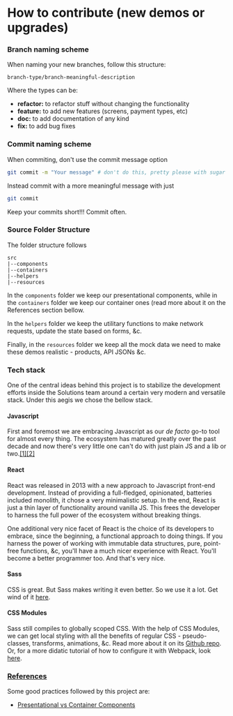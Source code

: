 How to contribute (new demos or upgrades)
================================

### Branch naming scheme
When naming your new branches, follow this structure:

```
branch-type/branch-meaningful-description
```

Where the types can be:

- **refactor:** to refactor stuff without changing the functionality
- **feature:** to add new features (screens, payment types, etc)
- **doc:** to add documentation of any kind
- **fix:** to add bug fixes

### Commit naming scheme
When commiting, don't use the commit message option

```sh
git commit -m "Your message" # don't do this, pretty please with sugar on top
```
Instead commit with a more meaningful message with just

```sh
git commit
```

Keep your commits short!!! Commit often.

### Source Folder Structure

The folder structure follows

```
src
|--components
|--containers
|--helpers
|--resources
```

In the `components` folder we keep our presentational components, while in the `containers` folder we keep our container ones (read more about it on the References section bellow.

In the `helpers` folder we keep the utilitary functions to make network requests, update the state based on forms, &c.

Finally, in the `resources` folder we keep all the mock data we need to make these demos realistic - products, API JSONs &c.

### Tech stack
One of the central ideas behind this project is to stabilize the development efforts inside the Solutions team around a certain very modern and versatile stack. Under this aegis we chose the bellow stack.

#### Javascript
First and foremost we are embracing Javascript as our _de facto_ go-to tool for almost every thing. The ecosystem has matured greatly over the past decade and now there's very little one can't do with just plain JS and a lib or two.[[1]](https://www.youtube.com/watch?v=L-fx2xXSVso&t=2129s)[[2]](https://www.youtube.com/watch?v=G39lKaONAlA&t=770s)

#### React
React was released in 2013 with a new approach to Javascript front-end development. Instead of providing a full-fledged, opinionated, batteries included monolith, it chose a very minimalistic setup. In the end, React is just a thin layer of functionality around vanilla JS. This frees the developer to harness the full power of the ecosystem without breaking things.

One additional very nice facet of React is the choice of its developers to embrace, since the beginning, a functional approach to doing things. If you harness the power of working with immutable data structures, pure, point-free functions, &c, you'll have a much nicer experience with React. You'll become a better programmer too. And that's very nice.

#### Sass
CSS is great. But Sass makes writing it even better. So we use it a lot. Get wind of it [here](https://sass-lang.com/guide).

#### CSS Modules
Sass still compiles to globally scoped CSS. With the help of CSS Modules, we can get local styling with all the benefits of regular CSS - pseudo-classes, transforms, animations, &c. Read more about it on its [Github repo](https://github.com/css-modules/css-modules). Or, for a more didatic tutorial of how to configure it with Webpack, look [here](https://medium.com/@kswanie21/css-modules-sass-in-create-react-app-37c3152de9).

### [References](#references)
Some good practices followed by this project are:

- [Presentational vs Container Components](https://medium.com/@dan_abramov/smart-and-dumb-components-7ca2f9a7c7d0)
